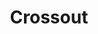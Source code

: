 ---
title: Crossout
crosslinks:
- Crossout_CarShow
- pcmasterrace
- crossoutlooking4group
- righthandmasterrace
- Gamingcirclejerk
- iamverysmart
- gaming
- trolling
- MGTOW
- leagueoflegends
- MilitaryPorn
- EatCheapAndHealthy
- Trove
- AMAAggregator
- GamePhysics
- shittytechnicals
- xkcd
- offmychest
---